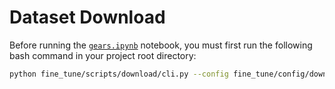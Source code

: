# Dataset Download

Before running the [`gears.ipynb`](gears.ipynb) notebook, you must first run the following bash command in your project root directory:

```bash
python fine_tune/scripts/download/cli.py --config fine_tune/config/download.yaml
```
